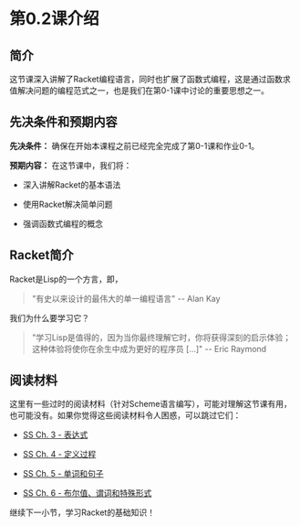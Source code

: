 # 第0.2课介绍

## 简介

这节课深入讲解了Racket编程语言，同时也扩展了函数式编程，这是通过函数求值解决问题的编程范式之一，也是我们在第0-1课中讨论的重要思想之一。

## 先决条件和预期内容

**先决条件：** 确保在开始本课程之前已经完全完成了第0-1课和作业0-1。

**预期内容：** 在这节课中，我们将：

+   深入讲解Racket的基本语法

+   使用Racket解决简单问题

+   强调函数式编程的概念

## Racket简介

Racket是Lisp的一个方言，即，

> "有史以来设计的最伟大的单一编程语言" -- Alan Kay

我们为什么要学习它？

> "学习Lisp是值得的，因为当你最终理解它时，你将获得深刻的启示体验；这种体验将使你在余生中成为更好的程序员 [...]" -- Eric Raymond

## 阅读材料

这里有一些过时的阅读材料（针对Scheme语言编写），可能对理解这节课有用，也可能没有。如果你觉得这些阅读材料令人困惑，可以跳过它们：

+   [SS Ch. 3 - 表达式](http://www.cs.berkeley.edu/~bh/ssch3/people.html)

+   [SS Ch. 4 - 定义过程](http://www.cs.berkeley.edu/~bh/ssch4/defining.html)

+   [SS Ch. 5 - 单词和句子](http://www.cs.berkeley.edu/~bh/ssch5/words.html)

+   [SS Ch. 6 - 布尔值、谓词和特殊形式](http://www.cs.berkeley.edu/~bh/ssch6/true.html)

继续下一小节，学习Racket的基础知识！
